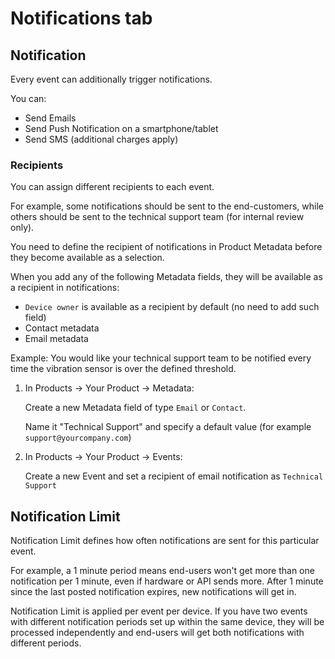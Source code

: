# Notifications tab

## Notification

Every event can additionally trigger notifications.

You can:

* Send Emails
* Send Push Notification on a smartphone/tablet
* Send SMS \(additional charges apply\)

### Recipients

You can assign different recipients to each event.

For example, some notifications should be sent to the end-customers, while others should be sent to the technical support team \(for internal review only\).

You need to define the recipient of notifications in Product Metadata before they become available as a selection.

When you add any of the following Metadata fields, they will be available as a recipient in notifications:

* `Device owner` is available as a recipient by default \(no need to add such field\)
* Contact metadata
* Email metadata

Example: You would like your technical support team to be notified every time the vibration sensor is over the defined threshold.

1. In Products -&gt; Your Product -&gt; Metadata:

   Create a new Metadata field of type `Email` or `Contact`.

   Name it "Technical Support" and specify a default value \(for example `support@yourcompany.com`\)

2. In Products -&gt; Your Product -&gt; Events:

   Create a new Event and set a recipient of email notification as `Technical Support`

## Notification Limit

Notification Limit defines how often notifications are sent for this particular event.

For example, a 1 minute period means end-users won't get more than one notification per 1 minute, even if hardware or API sends more. After 1 minute since the last posted notification expires, new notifications will get in.

Notification Limit is applied per event per device. If you have two events with different notification periods set up within the same device, they will be processed independently and end-users will get both notifications with different periods.






